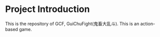 # Project Introduction

This is the repository of GCF, GuiChuFight(鬼畜大乱斗).
This is an action-based game.